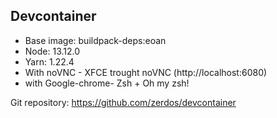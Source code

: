 ## Devcontainer

- Base image: buildpack-deps:eoan
- Node: 13.12.0
- Yarn: 1.22.4
- With noVNC - XFCE trought noVNC (http://localhost:6080)
- with Google-chrome- Zsh + Oh my zsh!

Git repository: https://github.com/zerdos/devcontainer
